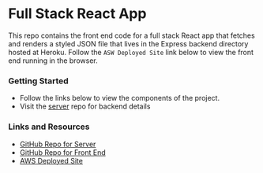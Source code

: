 # Full Stack React App
This repo contains the front end code for a full stack React app that fetches and renders a styled JSON file that lives in the Express backend directory hosted at Heroku. Follow the `ASW Deployed Site` link below to view the front end running in the browser.

### Getting Started
* Follow the links below to view the components of the project. 
* Visit the [server](https://github.com/EmeryP/full-stack-react-server) repo for backend details

### Links and Resources
* [GitHub Repo for Server](https://github.com/EmeryP/full-stack-react-server)
* [GitHub Repo for Front End](https://github.com/EmeryP/full-stack-react-front-end)
* [AWS Deployed Site](http://emery-full-stack-react-emeryfullstackreactbucket-sxe6utnrfo0f.s3-website-us-east-1.amazonaws.com/)

